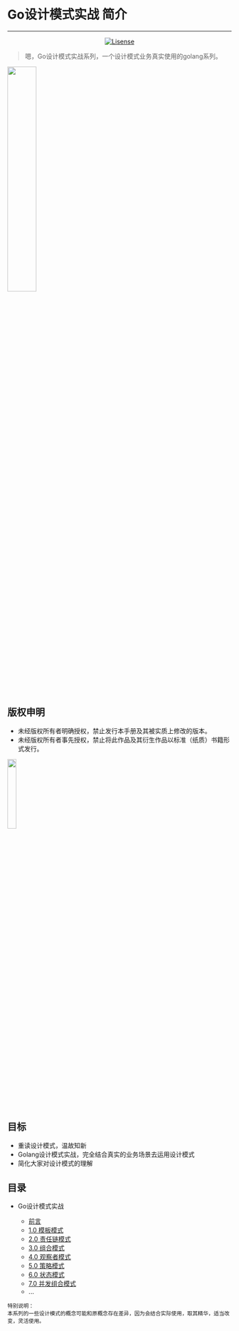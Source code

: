 # Go设计模式实战 简介

---

<p align="center">
    <a href="https://creativecommons.org/licenses/by-nc-nd/4.0/deed.zh-Hans">
        <img src="https://img.shields.io/badge/License-CC%20BY--NC--ND%204.0-red" alt="Lisense">
    </a>
</p>

> 嗯，Go设计模式实战系列，一个设计模式业务真实使用的golang系列。

<p>
    <img src="http://blog-1251019962.cos.ap-beijing.myqcloud.com/qiniu_img_2022/20210215112122.png" width="36%">
</p>

## 版权申明
- 未经版权所有者明确授权，禁止发行本手册及其被实质上修改的版本。 
- 未经版权所有者事先授权，禁止将此作品及其衍生作品以标准（纸质）书籍形式发行。

<p>
    <img style="vertical-align:middle" width="20%" src="http://blog-1251019962.cos.ap-beijing.myqcloud.com/qiniu_img_2022/wechat-blog-qrcode.jpg?imageMogr2/thumbnail/260x260!/format/webp/blur/1x0/quality/90|imageslim">
<p>

## 目标

- 重读设计模式，温故知新
- Golang设计模式实战，完全结合真实的业务场景去运用设计模式
- 简化大家对设计模式的理解

## 目录

* Go设计模式实战

  * [前言](patterns/)
  * [1.0 模板模式](patterns/template)
  * [2.0 责任链模式](patterns/responsiblity)
  * [3.0 组合模式](patterns/component)
  * [4.0 观察者模式](patterns/observor)
  * [5.0 策略模式](patterns/strategy)
  * [6.0 状态模式](patterns/state)
  * [7.0 并发组合模式](patterns/concurrency-component)
  * ...


```
特别说明：
本系列的一些设计模式的概念可能和原概念存在差异，因为会结合实际使用，取其精华，适当改变，灵活使用。
```